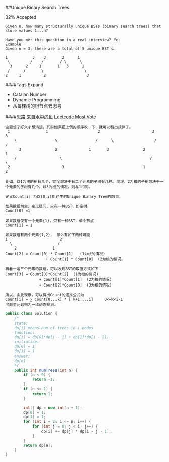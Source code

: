 ##Unique Binary Search Trees

32% Accepted

	Given n, how many structurally unique BSTs (binary search trees) that store values 1...n?

	Have you met this question in a real interview? Yes
	Example
	Given n = 3, there are a total of 5 unique BST's.

	1           3    3       2      1
	 \         /    /       / \      \
	  3      2     1       1   3      2
	 /      /       \                  \
	2     1          2                  3

####Tags Expand
- Catalan Number
- Dynamic Programming
- 从每棵树的根节点去思考



####思路
[来自水中的鱼](http://fisherlei.blogspot.com/2013/03/leetcode-unique-binary-search-trees.html)
[Leetcode Most Vote](https://leetcode.com/discuss/24282/dp-solution-in-6-lines-with-explanation-f-i-n-g-i-1-g-n-i)



	这题想了好久才想清楚。其实如果把上例的顺序改一下，就可以看出规律了。
	 1                1                      2                       3             3
	    \                 \                 /      \                  /              /
	      3               2              1       3               2             1
	    /                   \                                       /                  \
	 2                       3                                   1                    2

	比如，以1为根的树有几个，完全取决于有二个元素的子树有几种。同理，2为根的子树取决于一个元素的子树有几个。以3为根的情况，则与1相同。

	定义Count[i] 为以[0,i]能产生的Unique Binary Tree的数目，

	如果数组为空，毫无疑问，只有一种BST，即空树，
	Count[0] =1

	如果数组仅有一个元素{1}，只有一种BST，单个节点
	Count[1] = 1

	如果数组有两个元素{1,2}， 那么有如下两种可能
	1                       2
	  \                    /
	    2                1
	Count[2] = Count[0] * Count[1]   (1为根的情况)
	                  + Count[1] * Count[0]  (2为根的情况。

	再看一遍三个元素的数组，可以发现BST的取值方式如下：
	Count[3] = Count[0]*Count[2]  (1为根的情况)
	               + Count[1]*Count[1]  (2为根的情况)
	               + Count[2]*Count[0]  (3为根的情况)

	所以，由此观察，可以得出Count的递推公式为
	Count[i] = ∑ Count[0...k] * [ k+1....i]     0<=k<i-1
	问题至此划归为一维动态规划。



```java
public class Solution {
    /*
    state:
    dp[i] means num of trees in i nodes
    function:
    dp[i] = dp[0]*dp[i - 1] + dp[1]*dp[i - 2]...
    initialize:
    dp[0] = 1
    dp[1] = 1
    answer:
    dp[n]
    */
    public int numTrees(int n) {
        if (n < 0) {
            return -1;
        }
        if (n <= 1) {
            return 1;
        }

        int[] dp = new int[n + 1];
        dp[0] = 1;
        dp[1] = 1;
        for (int i = 2; i <= n; i++) {
            for (int j = 0; j < i; j++) {
                dp[i] += dp[j] * dp[i - j - 1];
            }
        }
        return dp[n];
    }
}
```

